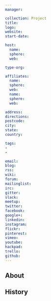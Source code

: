 ```yaml
---
manager:

collection: Project
title:
logo:
website:
start-date:

host:
  name:
  sphere:
  web:

type-org:

affiliates:
  name:
  sphere:
  web:
  name:
  sphere:
  web:

address:
directions:
postcode:
city:
state:
country:

tags:
-
-

email:
blog:
rss:
wiki:
forum:
mailinglist:
irc:
gitter:
slack:
meetup:
twitter:
facebook:
google+:
linkedin:
instagram:
flickr:
pinterest:
vimeo:
youtube:
hackpad:
trello:
github:
---
```


## About

## History
